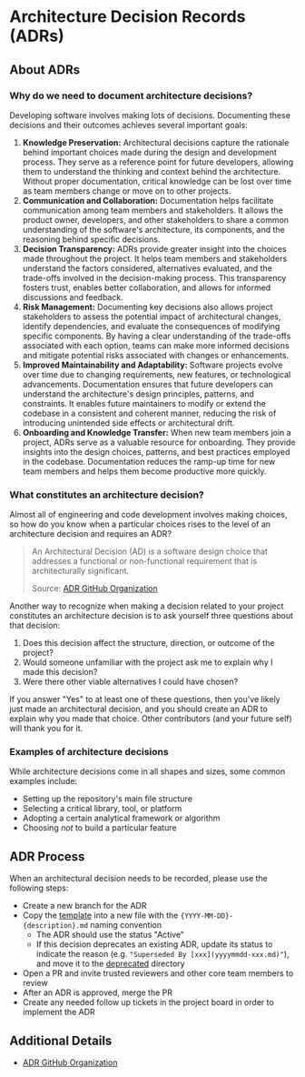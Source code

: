 # Architecture Decision Records (ADRs)

## About ADRs

### Why do we need to document architecture decisions?

Developing software involves making lots of decisions. Documenting these decisions and their outcomes achieves several important goals:

1. **Knowledge Preservation:** Architectural decisions capture the rationale behind important choices made during the design and development process. They serve as a reference point for future developers, allowing them to understand the thinking and context behind the architecture. Without proper documentation, critical knowledge can be lost over time as team members change or move on to other projects.
2. **Communication and Collaboration:** Documentation helps facilitate communication among team members and stakeholders. It allows the product owner, developers, and other stakeholders to share a common understanding of the software's architecture, its components, and the reasoning behind specific decisions.
3. **Decision Transparency:** ADRs provide greater insight into the choices made throughout the project. It helps team members and stakeholders understand the factors considered, alternatives evaluated, and the trade-offs involved in the decision-making process. This transparency fosters trust, enables better collaboration, and allows for informed discussions and feedback.
4. **Risk Management:** Documenting key decisions also allows project stakeholders to assess the potential impact of architectural changes, identify dependencies, and evaluate the consequences of modifying specific components. By having a clear understanding of the trade-offs associated with each option, teams can make more informed decisions and mitigate potential risks associated with changes or enhancements.
5. **Improved Maintainability and Adaptability:** Software projects evolve over time due to changing requirements, new features, or technological advancements. Documentation ensures that future developers can understand the architecture's design principles, patterns, and constraints. It enables future maintainers to modify or extend the codebase in a consistent and coherent manner, reducing the risk of introducing unintended side effects or architectural drift.
6. **Onboarding and Knowledge Transfer:** When new team members join a project, ADRs serve as a valuable resource for onboarding. They provide insights into the design choices, patterns, and best practices employed in the codebase. Documentation reduces the ramp-up time for new team members and helps them become productive more quickly.

### What constitutes an architecture decision?

Almost all of engineering and code development involves making choices, so how do you know when a particular choices rises to the level of an architecture decision and requires an ADR?

> An Architectural Decision (AD) is a software design choice that addresses a functional or non-functional requirement that is architecturally significant.
>
> Source: [ADR GitHub Organization](adr)

Another way to recognize when making a decision related to your project constitutes an architecture decision is to ask yourself three questions about that decision:

1. Does this decision affect the structure, direction, or outcome of the project?
2. Would someone unfamiliar with the project ask me to explain why I made this decision?
3. Were there other viable alternatives I could have chosen?

If you answer "Yes" to at least one of these questions, then you've likely just made an architectural decision, and you should create an ADR to explain why you made that choice. Other contributors (and your future self) will thank you for it.

### Examples of architecture decisions

While architecture decisions come in all shapes and sizes, some common examples include:

- Setting up the repository's main file structure
- Selecting a critical library, tool, or platform
- Adopting a certain analytical framework or algorithm
- Choosing _not_ to build a particular feature

## ADR Process

When an architectural decision needs to be recorded, please use the following steps:

- Create a new branch for the ADR
- Copy the [template](./template.md) into a new file with the `{YYYY-MM-DD}-{description}.md` naming convention
  - The ADR should use the status "Active"
  - If this decision deprecates an existing ADR, update its status to indicate the reason (e.g. `"Superseded By [xxx](yyyymmdd-xxx.md)"`), and move it to the [deprecated](./deprecated/) directory
- Open a PR and invite trusted reviewers and other core team members to review
- After an ADR is approved, merge the PR
- Create any needed follow up tickets in the project board in order to implement the ADR

## Additional Details

- [ADR GitHub Organization](https://adr.github.io/)

